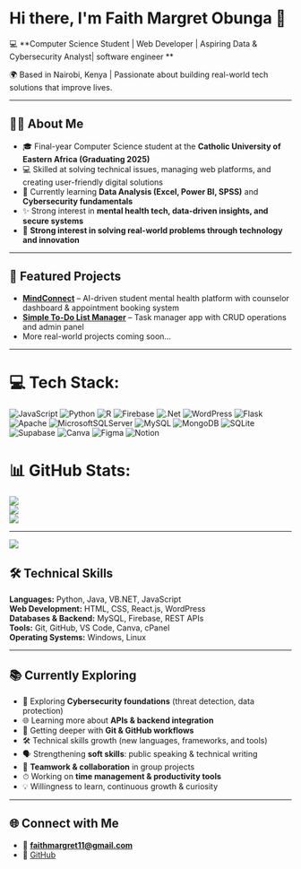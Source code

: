 # Hi there, I'm Faith Margret Obunga 👋  

💻 **Computer Science Student | Web Developer | Aspiring Data & Cybersecurity Analyst| software engineer **  

🌍 Based in Nairobi, Kenya | Passionate about building real-world tech solutions that improve lives.  

---

## 👩‍💻 About Me
- 🎓 Final-year Computer Science student at the **Catholic University of Eastern Africa (Graduating 2025)**  
- 💻 Skilled at solving technical issues, managing web platforms, and creating user-friendly digital solutions  
- 🌱 Currently learning **Data Analysis (Excel, Power BI, SPSS)** and **Cybersecurity fundamentals**  
- ✨ Strong interest in **mental health tech, data-driven insights, and secure systems**  
- 🌟 **Strong interest in solving real-world problems through technology and innovation**  

---

## 🚀 Featured Projects
- **[MindConnect](https://github.com/faithobunga/mindconnect-mental-health-site)** – AI-driven student mental health platform with counselor dashboard & appointment booking system  
- **[Simple To-Do List Manager](https://github.com/faithobunga/simple-todo-app)** – Task manager app with CRUD operations and admin panel  
- More real-world projects coming soon…  

---



# 💻 Tech Stack:
![JavaScript](https://img.shields.io/badge/javascript-%23323330.svg?style=for-the-badge&logo=javascript&logoColor=%23F7DF1E) ![Python](https://img.shields.io/badge/python-3670A0?style=for-the-badge&logo=python&logoColor=ffdd54) ![R](https://img.shields.io/badge/r-%23276DC3.svg?style=for-the-badge&logo=r&logoColor=white) ![Firebase](https://img.shields.io/badge/firebase-%23039BE5.svg?style=for-the-badge&logo=firebase) ![.Net](https://img.shields.io/badge/.NET-5C2D91?style=for-the-badge&logo=.net&logoColor=white) ![WordPress](https://img.shields.io/badge/WordPress-%23117AC9.svg?style=for-the-badge&logo=WordPress&logoColor=white) ![Flask](https://img.shields.io/badge/flask-%23000.svg?style=for-the-badge&logo=flask&logoColor=white) ![Apache](https://img.shields.io/badge/apache-%23D42029.svg?style=for-the-badge&logo=apache&logoColor=white) ![MicrosoftSQLServer](https://img.shields.io/badge/Microsoft%20SQL%20Server-CC2927?style=for-the-badge&logo=microsoft%20sql%20server&logoColor=white) ![MySQL](https://img.shields.io/badge/mysql-4479A1.svg?style=for-the-badge&logo=mysql&logoColor=white) ![MongoDB](https://img.shields.io/badge/MongoDB-%234ea94b.svg?style=for-the-badge&logo=mongodb&logoColor=white) ![SQLite](https://img.shields.io/badge/sqlite-%2307405e.svg?style=for-the-badge&logo=sqlite&logoColor=white) ![Supabase](https://img.shields.io/badge/Supabase-3ECF8E?style=for-the-badge&logo=supabase&logoColor=white) ![Canva](https://img.shields.io/badge/Canva-%2300C4CC.svg?style=for-the-badge&logo=Canva&logoColor=white) ![Figma](https://img.shields.io/badge/figma-%23F24E1E.svg?style=for-the-badge&logo=figma&logoColor=white) ![Notion](https://img.shields.io/badge/Notion-%23000000.svg?style=for-the-badge&logo=notion&logoColor=white)
# 📊 GitHub Stats:
![](https://github-readme-stats.vercel.app/api?username=faithobunga&theme=dark&hide_border=false&include_all_commits=false&count_private=false)<br/>
![](https://nirzak-streak-stats.vercel.app/?user=faithobunga&theme=dark&hide_border=false)<br/>
![](https://github-readme-stats.vercel.app/api/top-langs/?username=faithobunga&theme=dark&hide_border=false&include_all_commits=false&count_private=false&layout=compact)

---
[![](https://visitcount.itsvg.in/api?id=faithobunga&icon=0&color=0)](https://visitcount.itsvg.in)

<!-- Proudly created with GPRM ( https://gprm.itsvg.in ) -->

## 🛠️ Technical Skills
**Languages:** Python, Java, VB.NET, JavaScript  
**Web Development:** HTML, CSS, React.js, WordPress  
**Databases & Backend:** MySQL, Firebase, REST APIs  
**Tools:** Git, GitHub, VS Code, Canva, cPanel  
**Operating Systems:** Windows, Linux  

---

## 📚 Currently Exploring
- 🔐 Exploring **Cybersecurity foundations** (threat detection, data protection)  
- 🌐 Learning more about **APIs & backend integration**  
- 🔄 Getting deeper with **Git & GitHub workflows**  
- 🛠️ Technical skills growth (new languages, frameworks, and tools)  
- 🗣 Strengthening **soft skills**: public speaking & technical writing  
- 🤝 **Teamwork & collaboration** in group projects  
- ⏱ Working on **time management & productivity tools**  
- 💡 Willingness to learn, continuous growth & curiosity  

---

## 🌐 Connect with Me
- 📧 **faithmargret11@gmail.com**  
- 🌟 [GitHub](https://github.com/faithobunga)  

